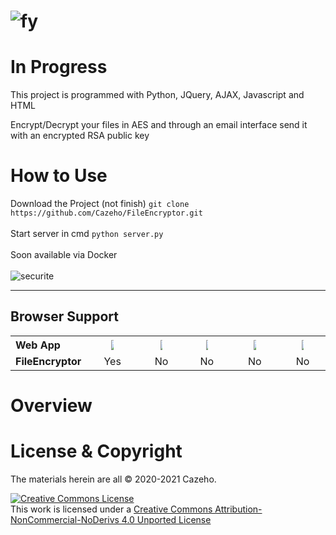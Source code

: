 # ![fy](https://user-images.githubusercontent.com/58745332/91772429-29d3b580-ebe5-11ea-9845-7d060c93bf12.png) 

# In Progress

This project is programmed with Python, JQuery, AJAX, Javascript and HTML

Encrypt/Decrypt your files in AES and through an email interface send it with an encrypted RSA public key 

# How to Use
Download the Project (not finish)  ```git clone https://github.com/Cazeho/FileEncryptor.git```
<br>
<br>
Start server in cmd
```python server.py```
<br>
<br>
Soon available via Docker
<br>
<br>
![securite](https://user-images.githubusercontent.com/58745332/91750198-fd0ea680-ebc2-11ea-9f6b-37f2a9d81200.jpg)




<hr>

<h2>Browser Support</h2>
<table class="browserref notranslate">
  <tr>
    <th style="width:20%;font-size:16px;text-align:left;">Web App</th>
    <th><a target="_blank" rel="noopener noreferrer" href="https://pic.clubic.com/v1/images/1688533/raw"><img src="https://pic.clubic.com/v1/images/1688533/raw" style="max-width:5%;"></a></th>
    <th><a target="_blank" rel="noopener noreferrer" href="https://guiadeinternet.com/files/2011/11/Internet_Explorer_9.png"><img src="https://guiadeinternet.com/files/2011/11/Internet_Explorer_9.png" style="max-width:5%;"></a></th>
    <th><a target="_blank" rel="noopener noreferrer" href="https://upload.wikimedia.org/wikipedia/commons/e/e7/Mozilla_Firefox_3.5_logo_256.png"><img src="https://upload.wikimedia.org/wikipedia/commons/e/e7/Mozilla_Firefox_3.5_logo_256.png" style="max-width:5%;"></a></th>
    <th style="width:16%;" class="bsSafari" title="Safari"><a target="_blank" rel="noopener noreferrer" href="https://www.iconarchive.com/download/i76814/wineass/ios7-redesign/Safari.ico"><img src="https://www.iconarchive.com/download/i76814/wineass/ios7-redesign/Safari.ico" style="max-width:5%;"></a></th>
    <th><a target="_blank" rel="noopener noreferrer" href="https://cdn.iconscout.com/icon/free/png-256/opera-13-226477.png"><img src="https://cdn.iconscout.com/icon/free/png-256/opera-13-226477.png" style="max-width:5%;"></a></th>                
  </tr>
  <tr>
    <td style="text-align:left;"><strong>FileEncryptor</strong></td>
    <td align="center">   Yes</td>
    <td align="center">   No</td>
    <td align="center">   No</td>
    <td align="center">   No</td>
    <td align="center">No  </td>
  </tr>
</table>

# Overview


# License &amp; Copyright

The materials herein are all © 2020-2021 Cazeho.

<a href="http://creativecommons.org/licenses/by-nc-nd/4.0/" rel="nofollow"><img alt="Creative Commons License" src="https://camo.githubusercontent.com/777429797f9180579ed59a4f95d148a0c213dfa8/68747470733a2f2f692e6372656174697665636f6d6d6f6e732e6f72672f6c2f62792d6e632d6e642f342e302f38387833312e706e67" data-canonical-src="https://i.creativecommons.org/l/by-nc-nd/4.0/88x31.png" style="max-width:100%;"></a><br>This work is licensed under a <a href="http://creativecommons.org/licenses/by-nc-nd/4.0/" rel="nofollow">Creative Commons Attribution-NonCommercial-NoDerivs 4.0 Unported License</a>


